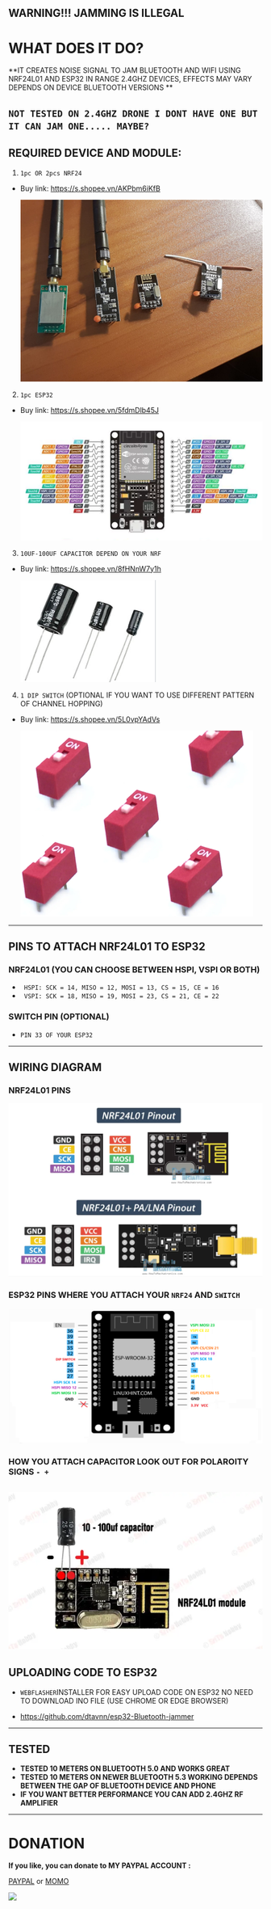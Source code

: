 **WARNING!!! JAMMING IS ILLEGAL**
 ---
# WHAT DOES IT DO?
**IT CREATES NOISE SIGNAL TO JAM BLUETOOTH AND WIFI USING NRF24L01 AND ESP32 IN RANGE 2.4GHZ DEVICES, EFFECTS MAY VARY DEPENDS ON DEVICE BLUETOOTH VERSIONS **

`NOT TESTED ON 2.4GHZ DRONE I DONT HAVE ONE BUT IT CAN JAM ONE..... MAYBE?` 
---
## REQUIRED DEVICE AND MODULE:
1. `1pc OR 2pcs NRF24`
- Buy link: https://s.shopee.vn/AKPbm6iKfB
  
  ![nrf24l01](assets/nrf24.jpg)

2. `1pc ESP32`
- Buy link: https://s.shopee.vn/5fdmDlb45J
  
  ![esp32](assets/esp32.png)

3. `10UF-100UF CAPACITOR DEPEND ON YOUR NRF`
- Buy link: https://s.shopee.vn/8fHNnW7y1h

  ![capacitor](assets/cap.png)

4. `1 DIP SWITCH` (OPTIONAL IF YOU WANT TO USE DIFFERENT PATTERN OF CHANNEL HOPPING)
- Buy link: https://s.shopee.vn/5L0vpYAdVs
  
  ![DIP](assets/sw.png)
---

## PINS TO ATTACH NRF24L01 TO ESP32
### NRF24L01 (YOU CAN CHOOSE BETWEEN HSPI, VSPI OR BOTH)
+ ` HSPI: SCK = 14, MISO = 12, MOSI = 13, CS = 15, CE = 16`
+ ` VSPI: SCK = 18, MISO = 19, MOSI = 23, CS = 21, CE = 22`

### SWITCH PIN (OPTIONAL)
- `PIN 33 OF YOUR ESP32 `
---

## WIRING DIAGRAM
### NRF24L01 PINS
  ![NRF24L01 PIN](assets/NRF24L01_pin.png)

### ESP32 PINS WHERE YOU ATTACH YOUR `NRF24` AND `SWITCH `
  ![32](assets/esp32_pin.png)

### HOW YOU ATTACH CAPACITOR LOOK OUT FOR POLAROITY SIGNS `- +`
  ![NRF24 CAPACITOR](assets/cap_pin.png)
--- 

## UPLOADING CODE TO ESP32
- ` WEBFLASHER `INSTALLER FOR EASY UPLOAD CODE ON ESP32 NO NEED TO DOWNLOAD INO FILE (USE CHROME OR EDGE BROWSER)

- https://github.com/dtavnn/esp32-Bluetooth-jammer
---

## TESTED
+ **TESTED 10 METERS ON BLUETOOTH 5.0 AND WORKS GREAT**
+ **TESTED 10 METERS ON NEWER BLUETOOTH 5.3 WORKING DEPENDS BETWEEN THE GAP OF BLUETOOTH DEVICE AND PHONE**
+ **IF YOU WANT BETTER PERFORMANCE YOU CAN ADD 2.4GHZ RF AMPLIFIER** 
---

# DONATION
**If you like, you can donate to MY PAYPAL ACCOUNT :**

[PAYPAL](https://paypal.me/dtavnn)
or
[MOMO](assets/momo.jpg)

<a href="https://coff.ee/anhdt" target="_blank"><img src="https://img.buymeacoffee.com/button-api/?text=Buy me a coffee&emoji=☕&slug=smoochiee&button_colour=FFDD00&font_colour=000000&font_family=Lato&outline_colour=000000&coffee_colour=ffffff" /></a>

